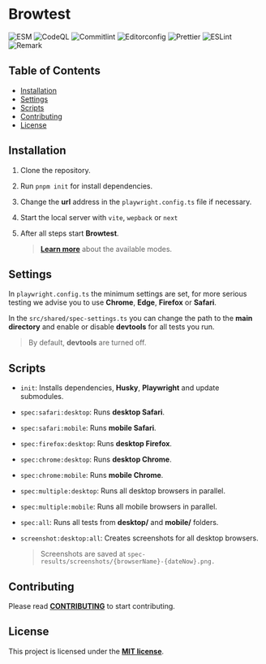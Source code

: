 # Browtest

![ESM](https://img.shields.io/badge/ESM-fe0)
![CodeQL](https://img.shields.io/github/actions/workflow/status/archoleat/browtest/codeql.yaml?label=CodeQL)
![Commitlint](https://img.shields.io/github/actions/workflow/status/archoleat/browtest/commitlint.yaml?label=Commitlint)
![Editorconfig](https://img.shields.io/github/actions/workflow/status/archoleat/browtest/editorconfig.yaml?label=Editorconfig)
![Prettier](https://img.shields.io/github/actions/workflow/status/archoleat/browtest/prettier.yaml?label=Prettier)
![ESLint](https://img.shields.io/github/actions/workflow/status/archoleat/browtest/eslint.yaml?label=ESLint)
![Remark](https://img.shields.io/github/actions/workflow/status/archoleat/browtest/remark.yaml?label=Remark)

## Table of Contents

- [Installation](#installation)
- [Settings](#settings)
- [Scripts](#scripts)
- [Contributing](#contributing)
- [License](#license)

## Installation

1. Clone the repository.

1. Run `pnpm init` for install dependencies.

1. Change the **url** address in the `playwright.config.ts` file
   if necessary.

1. Start the local server with `vite`, `wepback` or `next`

1. After all steps start **Browtest**.

   > [**Learn more**](#scripts) about the available modes.

## Settings

In `playwright.config.ts` the minimum settings are set,
for more serious testing we advise you to use **Chrome**, **Edge**, **Firefox**
or **Safari**.

In the `src/shared/spec-settings.ts` you can change the path
to the **main directory** and enable or disable **devtools** for
all tests you run.

> By default, **devtools** are turned off.

## Scripts

- `init`: Installs dependencies, **Husky**, **Playwright**
  and update submodules.

- `spec:safari:desktop`: Runs **desktop Safari**.

- `spec:safari:mobile`: Runs **mobile Safari**.

- `spec:firefox:desktop`: Runs **desktop Firefox**.

- `spec:chrome:desktop`: Runs **desktop Chrome**.

- `spec:chrome:mobile`: Runs **mobile Chrome**.

- `spec:multiple:desktop`: Runs all desktop browsers in parallel.

- `spec:multiple:mobile`: Runs all mobile browsers in parallel.

- `spec:all`: Runs all tests from **desktop/** and **mobile/** folders.

- `screenshot:desktop:all`: Creates screenshots for all desktop browsers.

  > Screenshots are saved at
  > `spec-results/screenshots/{browserName}-{dateNow}.png.`

## Contributing

Please read [**CONTRIBUTING**](https://github.com/archoleat/.github/blob/main/CONTRIBUTING.md)
to start contributing.

## License

This project is licensed under the [**MIT license**](LICENSE).
